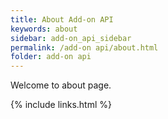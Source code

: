```yaml
---
title: About Add-on API
keywords: about
sidebar: add-on_api_sidebar
permalink: /add-on api/about.html
folder: add-on api
---
```


Welcome to about page.

{% include links.html %}
